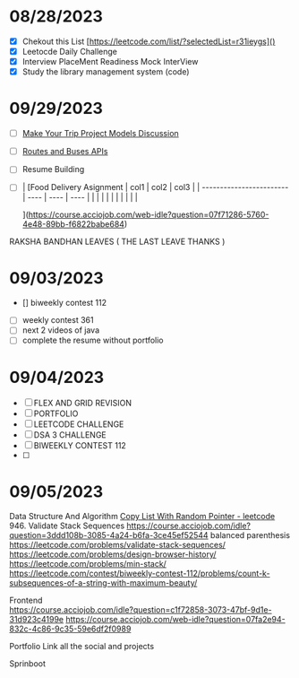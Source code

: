 # 08/28/2023

- [x] Chekout this List [https://leetcode.com/list/?selectedList=r31ieygs]()
- [x] Leetocde Daily Challenge
- [x] Interview PlaceMent Readiness Mock InterView
- [x] Study the library management system (code)

# 09/29/2023

- [ ] [Make Your Trip Project Models Discussion]()
- [ ] [Routes and Buses APIs](https://vimeo.com/856876426/21f084c425)
- [ ] Resume Building
- [ ] | [Food Delivery Asignment | col1 | col2 | col3 |
      | ------------------------ | ---- | ---- | ---- |
      |                          |      |      |      |
      |                          |      |      |      |

  ](https://course.acciojob.com/web-idle?question=07f71286-5760-4e48-89bb-f6822babe684)

RAKSHA BANDHAN LEAVES ( THE LAST LEAVE THANKS )

# 09/03/2023

- [] biweekly contest 112
- [ ] weekly contest 361
- [ ] next 2 videos of java
- [ ] complete the resume without portfolio

# 09/04/2023

- [ ] FLEX AND GRID REVISION
- [ ] PORTFOLIO
- [ ] LEETCODE CHALLENGE
- [ ] DSA 3 CHALLENGE
- [ ] BIWEEKLY CONTEST 112
- [ ]

# 09/05/2023

Data Structure And Algorithm
[Copy List With Random Pointer - leetcode](https://leetcode.com/problems/copy-list-with-random-pointer/) 946. Validate Stack Sequences
https://course.acciojob.com/idle?question=3ddd108b-3085-4a24-b6fa-3ce45ef52544 balanced parenthesis
https://leetcode.com/problems/validate-stack-sequences/
https://leetcode.com/problems/design-browser-history/
https://leetcode.com/problems/min-stack/
https://leetcode.com/contest/biweekly-contest-112/problems/count-k-subsequences-of-a-string-with-maximum-beauty/

Frontend  
https://course.acciojob.com/idle?question=c1f72858-3073-47bf-9d1e-31d923c4199e
https://course.acciojob.com/web-idle?question=07fa2e94-832c-4c86-9c35-59e6df2f0989

Portfolio
Link all the social and projects

Sprinboot
